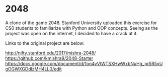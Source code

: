 # 2048
A clone of the game 2048.  Stanford University uploaded this exercise for CS0 students to familiarize with Python and OOP concepts.  Seeing as the project was open on the internet, I decided to have a crack at it.

Links to the original project are below:

http://nifty.stanford.edu/2017/mishra-2048/
https://github.com/kmishra9/2048-Starter
https://docs.google.com/document/d/1on4vVIWTSXHwWxbNuHg_pr5R5vUgOGWXGDdlzMH4LL0/edit
